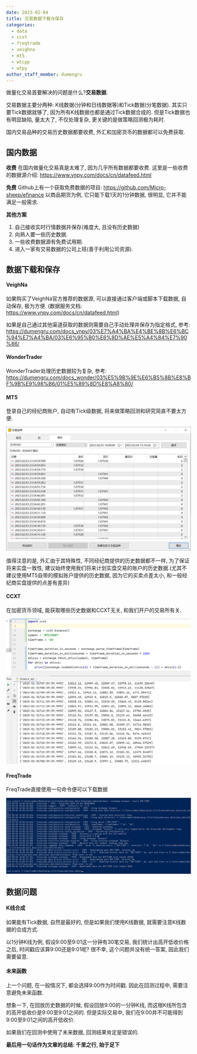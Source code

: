 ```yaml
---
date: 2023-02-04
title: 交易数据下载与保存
categories:
  - data
  - ccxt
  - freqtrade
  - veighna
  - mt5
  - wtcpp
  - wtpy
author_staff_member: dumengru
---
```


做量化交易首要解决的问题是什么?**交易数据**. 

交易数据主要分两种: K线数据(分钟和日线数据等)和Tick数据(分笔数据). 其实只要Tick数据就够了, 因为所有K线数据也都是通过Tick数据合成的. 但是Tick数据也有明显缺陷, 量太大了, 不仅处理复杂, 更关键的是做策略回测极为耗时.

国内交易品种的交易历史数据都要收费, 外汇和加密货币的数据都可以免费获取.

## 国内数据
**收费**
在国内做量化交易真是太难了, 因为几乎所有数据都要收费. 
这里是一些收费的数据源介绍: https://www.vnpy.com/docs/cn/datafeed.html

**免费**
Github上有一个获取免费数据的项目: https://github.com/Micro-sheep/efinance
以商品期货为例, 它只能下载1天的1分钟数据, 很明显, 它并不能满足一般需求.

**其他方案**
1. 自己接收实时行情数据并保存(难度大, 且没有历史数据)
2. 向熟人要一些历史数据.
3. 一些收费数据源有免费试用期.
4. 进入一家有交易数据的公司上班(善于利用公司资源).

## 数据下载和保存

#### VeighNa
如果购买了VeighNa官方推荐的数据源, 可以直接通过客户端或脚本下载数据, 自动保存, 极为方便. (数据服务文档: https://www.vnpy.com/docs/cn/datafeed.html)

如果是自己通过其他渠道获取的数据则需要自己手动处理并保存为指定格式, 参考: https://dumengru.com/docs_vnpy/03%E7%A4%BA%E4%BE%8B%E6%BC%94%E7%A4%BA/03%E6%95%B0%E6%8D%AE%E5%A4%84%E7%90%86/

#### WonderTrader
WonderTrader处理历史数据较为复杂, 参考: https://dumengru.com/docs_wonder/03%E5%9B%9E%E6%B5%8B%E8%BF%9B%E9%98%B6/01%E5%89%8D%E8%A8%80/

#### MT5
登录自己的经纪商账户, 自动有Tick级数据, 将来做策略回测和研究简直不要太方便.

![](../images/202302041511.png)

值得注意的是, 外汇由于其特殊性, 不同经纪商提供的历史数据都不一样, 为了保证将来实盘一致性, 建议始终使用我们将来计划实盘交易的账户的历史数据.(尤其不建议使用MT5自带的模拟账户提供的历史数据, 因为它的买卖点差太小, 和一般经纪商实盘提供的点差有差异)

#### CCXT
在加密货币领域, 能获取哪些历史数据和CCXT无关, 和我们开户的交易所有关.

![](../images/202302041600.png)

#### FreqTrade
FreqTrade直接使用一句命令便可以下载数据

![](../images/202302041605.png)

## 数据问题
#### K线合成
如果能有Tick数据, 自然是最好的, 但是如果我们使用K线数据, 就需要注意K线数据的合成方式.

以1分钟K线为例, 假设9:00至9:01这一分钟有30笔交易, 我们统计出高开低收价格之后, 时间戳应该算9:00还是9:01呢? 很不幸, 这个问题并没有统一答案, 因此我们需要留意. 

#### 未来函数
上一个问题, 在一般情况下, 都会选择9:00作为时间戳. 因此在回测过程中, 需要注意避免未来函数. 

想象一下, 在回放历史数据的时候, 假设回放9:00的一分钟K线, 而这根K线所包含的高开低收价是9:00至9:01之间的. 但是实际交易中, 我们在9:00并不可能得到9:00至9:01之间的高开低收价. 

如果我们在回测中使用了未来数据, 回测结果肯定是错误的.

**最后用一句话作为文章的总结: 千里之行, 始于足下**

